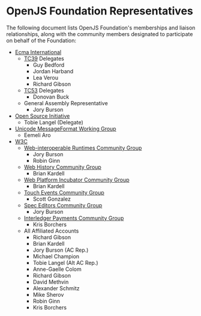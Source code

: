 # OpenJS Foundation Representatives

The following document lists OpenJS Foundation's memberships and liaison relationships, along with the community members designated to participate on behalf of the Foundation:

* [Ecma International]
  * [TC39] Delegates
    * Guy Bedford
    * Jordan Harband
    * Lea Verou
    * Richard Gibson
  * [TC53] Delegates
    * Donovan Buck
  * General Assembly Representative
    * Jory Burson
* [Open Source Initiative]
  * Tobie Langel (Delegate)
* [Unicode MessageFormat Working Group]
  * Eemeli Aro
* [W3C]
  * [Web-interoperable Runtimes Community Group]
    * Jory Burson
    * Robin Ginn
  * [Web History Community Group]
    * Brian Kardell
  * [Web Platform Incubator Community Group]
    * Brian Kardell
  * [Touch Events Community Group]
    * Scott Gonzalez
  * [Spec Editors Community Group]
    * Jory Burson
  * [Interledger Payments Community Group]
    * Kris Borchers
  * All Affiliated Accounts
    * Richard Gibson 
    * Brian Kardell
    * Jory Burson (AC Rep.)
    * Michael Champion
    * Tobie Langel (Alt AC Rep.)
    * Anne-Gaelle Colom
    * Richard Gibson
    * David Methvin
    * Alexander Schmitz
    * Mike Sherov
    * Robin Ginn
    * Kris Borchers

[Ecma International]: https://www.ecma-international.org
[TC39]: https://github.com/tc39
[TC53]: https://www.ecma-international.org/technical-committees/tc53/
[W3C]: https://www.w3.org/
[Open Source Initiative]: https://opensource.org/
[Unicode MessageFormat Working Group]: https://github.com/unicode-org/message-format-wg
[Interledger Payments Community Group]: https://www.w3.org/community/interledger/
[Web-interoperable Runtimes Community Group]: https://www.w3.org/community/wintercg/
[Touch Events Community Group]: https://www.w3.org/community/touchevents/
[Web History Community Group]: https://www.w3.org/community/webhistory/
[Web Platform Incubator Community Group]: https://www.w3.org/community/wicg/
[Spec Editors Community Group]: https://www.w3.org/community/speced-cg/

